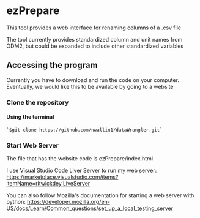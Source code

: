 # ezPrepare

This tool provides a web interface for renaming columns of a .csv file

The tool currently provides standardized column and unit names from ODM2, but could be expanded to include other standardized variables


## Accessing the program
Currently you have to download and run the code on your computer.
Eventually, we would like this to be available by going to a website

### Clone the repository 

#### Using the terminal
    `$git clone https://github.com/nwallin1/dataWrangler.git`


### Start Web Server
The file that has the website code is ezPrepare/index.html

I use Visual Studio Code Liver Server to run my web server: https://marketplace.visualstudio.com/items?itemName=ritwickdey.LiveServer


You can also follow Mozilla's documentation for starting a web server with python: https://developer.mozilla.org/en-US/docs/Learn/Common_questions/set_up_a_local_testing_server